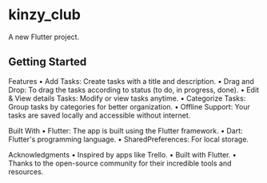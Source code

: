 # kinzy_club

A new Flutter project.

## Getting Started

Features
•   Add Tasks: Create tasks with a title and description.
•   Drag and Drop: To drag the tasks according to status (to do, in progress, done).
•   Edit & View details Tasks: Modify or view tasks anytime.
•   Categorize Tasks: Group tasks by categories for better organization.
•   Offline Support: Your tasks are saved locally and accessible without internet.
 
Built With
•   Flutter: The app is built using the Flutter framework.
•   Dart: Flutter's programming language.
•   SharedPreferences: For local storage.
 
Acknowledgments
•   Inspired by apps like Trello.
•   Built with Flutter.
•   Thanks to the open-source community for their incredible tools and resources.